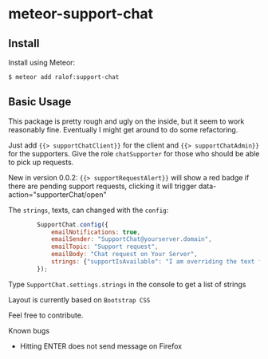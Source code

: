 # meteor-support-chat

## Install

Install using Meteor:

```sh
$ meteor add ralof:support-chat
```



## Basic Usage

This package is pretty rough and ugly on the inside, but it seem to work reasonably fine. Eventually I might get around to do some refactoring.

Just add   `{{> supportChatClient}}` for the client and   `{{> supportChatAdmin}}` for the supporters. Give the role `chatSupporter` for those who should be able to pick up requests.

New in version 0.0.2: `{{> supportRequestAlert}}` will show a red badge if there are pending support requests, clicking it will trigger data-action="supporterChat/open"

The `strings`, texts, can changed with the `config`:

```javascript
        SupportChat.config({
            emailNotifications: true,
            emailSender: "SupportChat@yourserver.domain",
            emailTopic: "Support request",
            emailBody: "Chat request on Your Server",
            strings: {"supportIsAvailable": "I am overriding the text for supportIsAvailable"}
        });
```

Type `SupportChat.settings.strings` in the console to get a list of strings

Layout is currently based on `Bootstrap CSS`

Feel free to contribute.

Known bugs
- Hitting ENTER does not send message on Firefox
